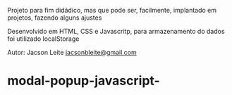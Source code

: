 Projeto para fim didádico, mas que pode ser, facilmente, implantado em projetos, fazendo alguns ajustes

Desenvolvido em HTML, CSS e Javascritp,
para armazenamento do dados foi utilizado localStorage

Autor: Jacson Leite jacsonbleite@gmail.com

# modal-popup-javascript-
